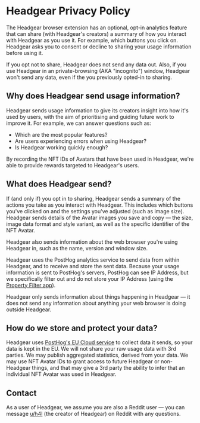 # Headgear Privacy Policy

The Headgear browser extension has an optional, opt-in analytics feature that
can share (with Headgear's creators) a summary of how you interact with Headgear
as you use it. For example, which buttons you click on. Headgear asks you to
consent or decline to sharing your usage information before using it.

If you opt not to share, Headgear does not send any data out. Also, if you use
Headgear in an private-browsing (AKA "incognito") window, Headgear won't send
any data, even if the you previously opted-in to sharing.

## Why does Headgear send usage information?

Headgear sends usage information to give its creators insight into how it's used
by users, with the aim of prioritising and guiding future work to improve it.
For example, we can answer questions such as:

- Which are the most popular features?
- Are users experiencing errors when using Headgear?
- Is Headgear working quickly enough?

By recording the NFT IDs of Avatars that have been used in Headgear, we're able
to provide rewards targeted to Headgear's users.

## What does Headgear send?

If (and only if) you opt in to sharing, Headgear sends a summary of the actions
you take as you interact with Headgear. This includes which buttons you've
clicked on and the settings you've adjusted (such as image size). Headgear sends
details of the Avatar images you save and copy — the size, image data format and
style variant, as well as the specific identifier of the NFT Avatar.

Headgear also sends information about the web browser you're using Headgear in,
such as the name, version and window size.

Headgear uses the PostHog analytics service to send data from within Headgear,
and to receive and store the sent data. Because your usage information is sent
to PostHog's servers, PostHog can see IP Address, but we specifically filter out
and do not store your IP Address (using the [Property Filter app]).

Headgear only sends information about things happening in Headgear — it does not
send any information about anything your web browser is doing outside Headgear.

[property filter app]: https://posthog.com/docs/apps/property-filter

## How do we store and protect your data?

Headgear uses [PostHog's EU Cloud service] to collect data it sends, so your
data is kept in the EU. We will not share your raw usage data with 3rd parties.
We may publish aggregated statistics, derived from your data. We may use NFT
Avatar IDs to grant access to future Headgear or non-Headgear things, and that
may give a 3rd party the ability to infer that an individual NFT Avatar was used
in Headgear.

[posthog's eu cloud service]: https://posthog.com/eu

## Contact

As a user of Headgear, we assume you are also a Reddit user — you can message
[u/h4l] (the creator of Headgear) on Reddit with any questions.

[u/h4l]: https://www.reddit.com/user/h4l
